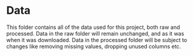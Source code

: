 # Data
This folder contains all of the data used for this project, both raw and processed. 
Data in the raw folder will remain unchanged, and as it was when it was downloaded. 
Data in the processed folder will be subject to changes like removing missing values, dropping unused columns etc. 